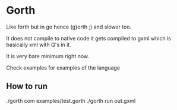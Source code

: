 # Gorth
Like forth but in go hence (g)orth ;) and slower too.

It does not compile to native code it gets compiled to gxml which is basically xml with Q's in it.

It is very bare minimum right now.

Check examples for examples of the language

## How to run
./gorth com examples/test.gorth
./gorth run out.gxml